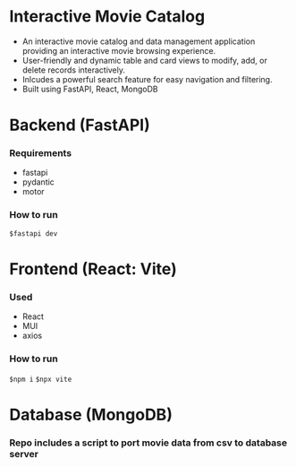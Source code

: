 # Interactive Movie Catalog
 - An interactive movie catalog and data management application providing an interactive movie browsing experience.
 - User-friendly and dynamic table and card views to modify, add, or delete records interactively.
 - Inlcudes a powerful search feature for easy navigation and filtering.
 - Built using FastAPI, React, MongoDB

# Backend (FastAPI)
### Requirements
 - fastapi
 - pydantic
 - motor

### How to run
```$fastapi dev```

# Frontend (React: Vite)
### Used
 - React
 - MUI
 - axios
### How to run
```$npm i```
```$npx vite```

# Database (MongoDB)
### Repo includes a script to port movie data from csv to database server
